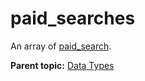 # paid\_searches

An array of [paid\_search](r_paid_search.md#).

**Parent topic:** [Data Types](../data_types/c_datatypes.md)

